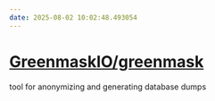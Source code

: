 ```yaml
---
date: 2025-08-02 10:02:48.493054
---
```


# [GreenmaskIO/greenmask](https://github.com/GreenmaskIO/greenmask)

tool for anonymizing and generating database dumps
